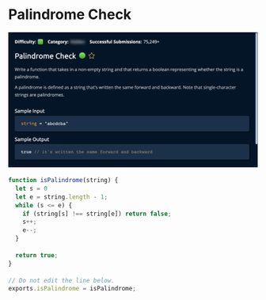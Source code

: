 # Palindrome Check





![](<../../../.gitbook/assets/Screenshot 2023-01-20 at 20.42.21.png>)

```javascript
function isPalindrome(string) {
  let s = 0
  let e = string.length - 1;
  while (s <= e) {
    if (string[s] !== string[e]) return false;
    s++;
    e--;
  }

  return true;
}

// Do not edit the line below.
exports.isPalindrome = isPalindrome;
```

